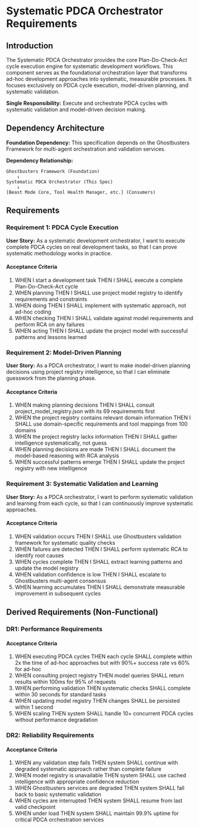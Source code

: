 # Systematic PDCA Orchestrator Requirements

## Introduction

The Systematic PDCA Orchestrator provides the core Plan-Do-Check-Act cycle execution engine for systematic development workflows. This component serves as the foundational orchestration layer that transforms ad-hoc development approaches into systematic, measurable processes. It focuses exclusively on PDCA cycle execution, model-driven planning, and systematic validation.

**Single Responsibility:** Execute and orchestrate PDCA cycles with systematic validation and model-driven decision making.

## Dependency Architecture

**Foundation Dependency:** This specification depends on the Ghostbusters Framework for multi-agent orchestration and validation services.

**Dependency Relationship:**
```
Ghostbusters Framework (Foundation)
    ↓
Systematic PDCA Orchestrator (This Spec)
    ↓
[Beast Mode Core, Tool Health Manager, etc.] (Consumers)
```

## Requirements

### Requirement 1: PDCA Cycle Execution

**User Story:** As a systematic development orchestrator, I want to execute complete PDCA cycles on real development tasks, so that I can prove systematic methodology works in practice.

#### Acceptance Criteria

1. WHEN I start a development task THEN I SHALL execute a complete Plan-Do-Check-Act cycle
2. WHEN planning THEN I SHALL use project model registry to identify requirements and constraints
3. WHEN doing THEN I SHALL implement with systematic approach, not ad-hoc coding
4. WHEN checking THEN I SHALL validate against model requirements and perform RCA on any failures
5. WHEN acting THEN I SHALL update the project model with successful patterns and lessons learned

### Requirement 2: Model-Driven Planning

**User Story:** As a PDCA orchestrator, I want to make model-driven planning decisions using project registry intelligence, so that I can eliminate guesswork from the planning phase.

#### Acceptance Criteria

1. WHEN making planning decisions THEN I SHALL consult project_model_registry.json with its 69 requirements first
2. WHEN the project registry contains relevant domain information THEN I SHALL use domain-specific requirements and tool mappings from 100 domains
3. WHEN the project registry lacks information THEN I SHALL gather intelligence systematically, not guess
4. WHEN planning decisions are made THEN I SHALL document the model-based reasoning with RCA analysis
5. WHEN successful patterns emerge THEN I SHALL update the project registry with new intelligence

### Requirement 3: Systematic Validation and Learning

**User Story:** As a PDCA orchestrator, I want to perform systematic validation and learning from each cycle, so that I can continuously improve systematic approaches.

#### Acceptance Criteria

1. WHEN validation occurs THEN I SHALL use Ghostbusters validation framework for systematic quality checks
2. WHEN failures are detected THEN I SHALL perform systematic RCA to identify root causes
3. WHEN cycles complete THEN I SHALL extract learning patterns and update the model registry
4. WHEN validation confidence is low THEN I SHALL escalate to Ghostbusters multi-agent consensus
5. WHEN learning accumulates THEN I SHALL demonstrate measurable improvement in subsequent cycles

## Derived Requirements (Non-Functional)

### DR1: Performance Requirements

#### Acceptance Criteria

1. WHEN executing PDCA cycles THEN each cycle SHALL complete within 2x the time of ad-hoc approaches but with 90%+ success rate vs 60% for ad-hoc
2. WHEN consulting project registry THEN model queries SHALL return results within 100ms for 95% of requests
3. WHEN performing validation THEN systematic checks SHALL complete within 30 seconds for standard tasks
4. WHEN updating model registry THEN changes SHALL be persisted within 1 second
5. WHEN scaling THEN system SHALL handle 10+ concurrent PDCA cycles without performance degradation

### DR2: Reliability Requirements

#### Acceptance Criteria

1. WHEN any validation step fails THEN system SHALL continue with degraded systematic approach rather than complete failure
2. WHEN model registry is unavailable THEN system SHALL use cached intelligence with appropriate confidence reduction
3. WHEN Ghostbusters services are degraded THEN system SHALL fall back to basic systematic validation
4. WHEN cycles are interrupted THEN system SHALL resume from last valid checkpoint
5. WHEN under load THEN system SHALL maintain 99.9% uptime for critical PDCA orchestration services